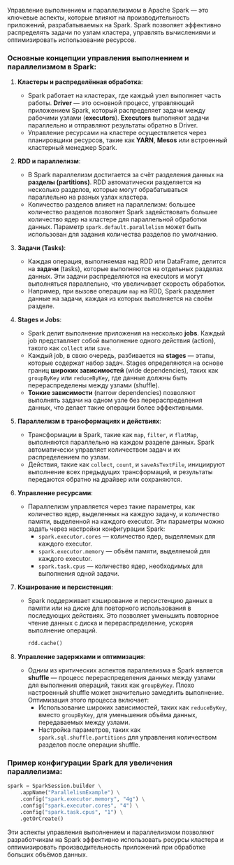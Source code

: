 Управление выполнением и параллелизмом в Apache Spark — это ключевые аспекты, которые влияют на производительность приложений, разрабатываемых на Spark. Spark позволяет эффективно распределять задачи по узлам кластера, управлять вычислениями и оптимизировать использование ресурсов.

### Основные концепции управления выполнением и параллелизмом в Spark:

1. **Кластеры и распределённая обработка**:
   - Spark работает на кластерах, где каждый узел выполняет часть работы. **Driver** — это основной процесс, управляющий приложением Spark, который распределяет задачи между рабочими узлами (**executors**). **Executors** выполняют задачи параллельно и отправляют результаты обратно в Driver.
   - Управление ресурсами на кластере осуществляется через планировщики ресурсов, такие как **YARN**, **Mesos** или встроенный кластерный менеджер Spark.

2. **RDD и параллелизм**:
   - В Spark параллелизм достигается за счёт разделения данных на **разделы (partitions)**. RDD автоматически разделяется на несколько разделов, которые могут обрабатываться параллельно на разных узлах кластера.
   - Количество разделов влияет на параллелизм: большее количество разделов позволяет Spark задействовать большее количество ядер на кластере для параллельной обработки данных. Параметр `spark.default.parallelism` может быть использован для задания количества разделов по умолчанию.

3. **Задачи (Tasks)**:
   - Каждая операция, выполняемая над RDD или DataFrame, делится на **задачи** (tasks), которые выполняются на отдельных разделах данных. Эти задачи распределяются на executors и могут выполняться параллельно, что увеличивает скорость обработки.
   - Например, при вызове операции `map` на RDD, Spark разделяет данные на задачи, каждая из которых выполняется на своём разделе.

4. **Stages и Jobs**:
   - Spark делит выполнение приложения на несколько **jobs**. Каждый job представляет собой выполнение одного действия (action), такого как `collect` или `save`.
   - Каждый job, в свою очередь, разбивается на **stages** — этапы, которые содержат набор задач. Stages определяются на основе границ **широких зависимостей** (wide dependencies), таких как `groupByKey` или `reduceByKey`, где данные должны быть перераспределены между узлами (shuffle).
   - **Тонкие зависимости** (narrow dependencies) позволяют выполнять задачи на одном узле без перераспределения данных, что делает такие операции более эффективными.

5. **Параллелизм в трансформациях и действиях**:
   - Трансформации в Spark, такие как `map`, `filter`, и `flatMap`, выполняются параллельно на каждом разделе данных. Spark автоматически управляет количеством задач и их распределением по узлам.
   - Действия, такие как `collect`, `count`, и `saveAsTextFile`, инициируют выполнение всех предыдущих трансформаций, и результаты передаются обратно на драйвер или сохраняются.

6. **Управление ресурсами**:
   - Параллелизм управляется через такие параметры, как количество ядер, выделенных на каждую задачу, и количество памяти, выделенной на каждого executor. Эти параметры можно задать через настройки конфигурации Spark:
     - `spark.executor.cores` — количество ядер, выделяемых для каждого executor.
     - `spark.executor.memory` — объём памяти, выделяемой для каждого executor.
     - `spark.task.cpus` — количество ядер, необходимых для выполнения одной задачи.

7. **Кэширование и персистенция**:
   - Spark поддерживает кэширование и персистенцию данных в памяти или на диске для повторного использования в последующих действиях. Это позволяет уменьшить повторное чтение данных с диска и перераспределение, ускоряя выполнение операций.
     ```python
     rdd.cache()
     ```

8. **Управление задержками и оптимизация**:
   - Одним из критических аспектов параллелизма в Spark является **shuffle** — процесс перераспределения данных между узлами для выполнения операций, таких как `groupByKey`. Плохо настроенный shuffle может значительно замедлить выполнение. Оптимизация этого процесса включает:
     - Использование широких зависимостей, таких как `reduceByKey`, вместо `groupByKey`, для уменьшения объёма данных, передаваемых между узлами.
     - Настройка параметров, таких как `spark.sql.shuffle.partitions` для управления количеством разделов после операции shuffle.

### Пример конфигурации Spark для увеличения параллелизма:
```python
spark = SparkSession.builder \
    .appName("ParallelismExample") \
    .config("spark.executor.memory", "4g") \
    .config("spark.executor.cores", "4") \
    .config("spark.task.cpus", "1") \
    .getOrCreate()
```

Эти аспекты управления выполнением и параллелизмом позволяют разработчикам на Spark эффективно использовать ресурсы кластера и оптимизировать производительность приложений при обработке больших объёмов данных.